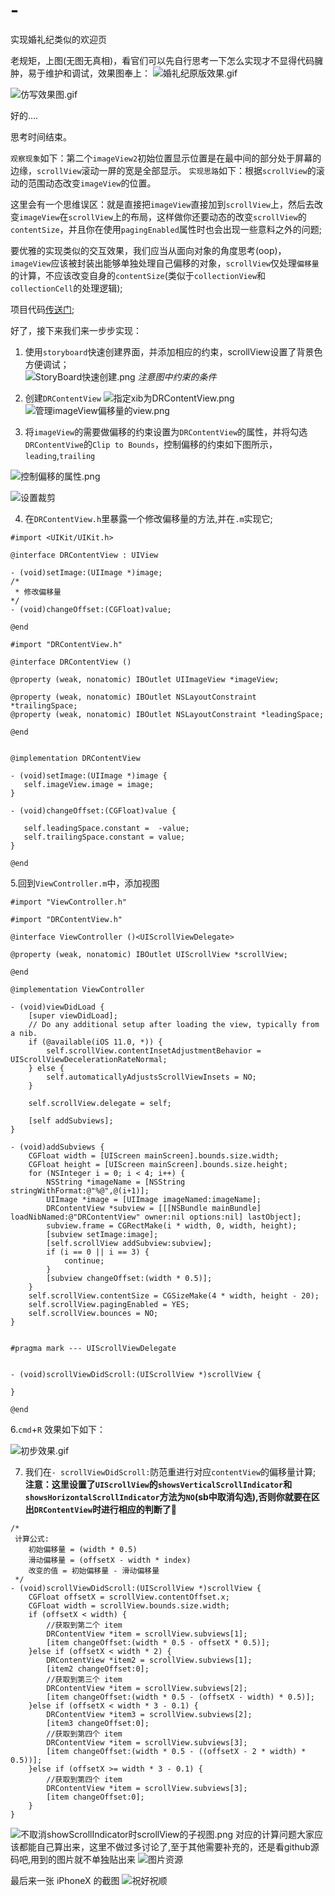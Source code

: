 # -
实现婚礼纪类似的欢迎页

老规矩，上图(无图无真相)，看官们可以先自行思考一下怎么实现才不显得代码臃肿，易于维护和调试，效果图奉上：
![婚礼纪原版效果.gif](https://upload-images.jianshu.io/upload_images/258046-bd5129b56e374f8b.gif?imageMogr2/auto-orient/strip)

![仿写效果图.gif](https://upload-images.jianshu.io/upload_images/258046-2c6f1d589f2c1741.gif?imageMogr2/auto-orient/strip)

好的....


思考时间结束。


`观察现象`如下：第二个`imageView2`初始位置显示位置是在最中间的部分处于屏幕的边缘，`scrollView`滚动一屏的宽是全部显示。
`实现思路`如下：根据`scrollView`的滚动的范围动态改变`imageView`的位置。

这里会有一个思维误区：就是直接把`imageView`直接加到`scrollView`上，然后去改变`imageView`在`scrollView`上的布局，这样做你还要动态的改变`scrollView`的`contentSize`，并且你在使用`pagingEnabled`属性时也会出现一些意料之外的问题;

要优雅的实现类似的交互效果，我们应当从面向对象的角度思考(oop)，`imageView`应该被封装出能够单独处理自己偏移的对象，`scrollView`仅处理`偏移量`的计算，不应该改变自身的`contentSize`(类似于`collectionView`和`collectionCell`的处理逻辑);

项目代码[传送门](https://github.com/gitKun/-);

好了，接下来我们来一步步实现：

1. 使用`storyboard`快速创建界面，并添加相应的约束，scrollView设置了背景色方便调试；  
![StoryBoard快速创建.png](https://upload-images.jianshu.io/upload_images/258046-05cbafd7fddc3b97.png?imageMogr2/auto-orient/strip%7CimageView2/2/w/1240)
*注意图中约束的条件*

2. 创建`DRContentView`
![指定xib为DRContentView.png](https://upload-images.jianshu.io/upload_images/258046-646fd3b3f61dd46a.png?imageMogr2/auto-orient/strip%7CimageView2/2/w/1240)
![管理imageView偏移量的view.png](https://upload-images.jianshu.io/upload_images/258046-93e4e47bca058344.png?imageMogr2/auto-orient/strip%7CimageView2/2/w/1240)

3. 将`imageView`的需要做偏移的约束设置为`DRContentView`的属性，并将勾选`DRContentViwe`的`Clip to Bounds`，控制偏移的约束如下图所示，`leading`,`trailing`

![控制偏移的属性.png](https://upload-images.jianshu.io/upload_images/258046-1623eec5c0ccd0b9.png?imageMogr2/auto-orient/strip%7CimageView2/2/w/1240)

![设置裁剪](https://upload-images.jianshu.io/upload_images/258046-bd5c00cad9eebf19.png?imageMogr2/auto-orient/strip%7CimageView2/2/w/1240)


4. 在`DRContentView.h`里暴露一个修改偏移量的方法,并在`.m`实现它;

```
#import <UIKit/UIKit.h>

@interface DRContentView : UIView

- (void)setImage:(UIImage *)image;
/*
 * 修改偏移量
*/
- (void)changeOffset:(CGFloat)value;

@end
```
 ```
#import "DRContentView.h"

@interface DRContentView ()

@property (weak, nonatomic) IBOutlet UIImageView *imageView;

@property (weak, nonatomic) IBOutlet NSLayoutConstraint *trailingSpace;
@property (weak, nonatomic) IBOutlet NSLayoutConstraint *leadingSpace;

@end


@implementation DRContentView

- (void)setImage:(UIImage *)image {
    self.imageView.image = image;
}

- (void)changeOffset:(CGFloat)value {

    self.leadingSpace.constant =  -value;
    self.trailingSpace.constant = value;
}

@end

```

5.回到`ViewController.m`中，添加视图
```
#import "ViewController.h"

#import "DRContentView.h"

@interface ViewController ()<UIScrollViewDelegate>

@property (weak, nonatomic) IBOutlet UIScrollView *scrollView;

@end

@implementation ViewController

- (void)viewDidLoad {
    [super viewDidLoad];
    // Do any additional setup after loading the view, typically from a nib.
    if (@available(iOS 11.0, *)) {
        self.scrollView.contentInsetAdjustmentBehavior = UIScrollViewDecelerationRateNormal;
    } else {
        self.automaticallyAdjustsScrollViewInsets = NO;
    }

    self.scrollView.delegate = self;

    [self addSubviews];
}

- (void)addSubviews {
    CGFloat width = [UIScreen mainScreen].bounds.size.width;
    CGFloat height = [UIScreen mainScreen].bounds.size.height;
    for (NSInteger i = 0; i < 4; i++) {
        NSString *imageName = [NSString stringWithFormat:@"%@",@(i+1)];
        UIImage *image = [UIImage imageNamed:imageName];
        DRContentView *subview = [[[NSBundle mainBundle] loadNibNamed:@"DRContentView" owner:nil options:nil] lastObject];
        subview.frame = CGRectMake(i * width, 0, width, height);
        [subview setImage:image];
        [self.scrollView addSubview:subview];
        if (i == 0 || i == 3) {
            continue;
        }
        [subview changeOffset:(width * 0.5)];
    }
    self.scrollView.contentSize = CGSizeMake(4 * width, height - 20);
    self.scrollView.pagingEnabled = YES;
    self.scrollView.bounces = NO;
}


#pragma mark --- UIScrollViewDelegate


- (void)scrollViewDidScroll:(UIScrollView *)scrollView {

}

@end
```

6.`cmd`+`R` 效果如下如下：

![初步效果.gif](https://upload-images.jianshu.io/upload_images/258046-a3fa6b7affedd2a4.gif?imageMogr2/auto-orient/strip)

7. 我们在`- scrollViewDidScroll:`防范重进行对应`contentView`的偏移量计算;
  **注意：这里设置了`UIScrollView`的`showsVerticalScrollIndicator`和`showsHorizontalScrollIndicator`方法为`NO`(sb中取消勾选),否则你就要在区出`DRContentView`时进行相应的判断了🙈**
  
```
/*
 计算公式:
    初始偏移量 = (width * 0.5)
    滑动偏移量 = (offsetX - width * index)
    改变的值 = 初始偏移量 - 滑动偏移量
 */
- (void)scrollViewDidScroll:(UIScrollView *)scrollView {
    CGFloat offsetX = scrollView.contentOffset.x;
    CGFloat width = scrollView.bounds.size.width;
    if (offsetX < width) {
        //获取到第二个 item
        DRContentView *item = scrollView.subviews[1];
        [item changeOffset:(width * 0.5 - offsetX * 0.5)];
    }else if (offsetX < width * 2) {
        DRContentView *item2 = scrollView.subviews[1];
        [item2 changeOffset:0];
        //获取到第三个 item
        DRContentView *item = scrollView.subviews[2];
        [item changeOffset:(width * 0.5 - (offsetX - width) * 0.5)];
    }else if (offsetX < width * 3 - 0.1) {
        DRContentView *item3 = scrollView.subviews[2];
        [item3 changeOffset:0];
        //获取到第四个 item
        DRContentView *item = scrollView.subviews[3];
        [item changeOffset:(width * 0.5 - ((offsetX - 2 * width) * 0.5))];
    }else if (offsetX >= width * 3 - 0.1) {
        //获取到第四个 item
        DRContentView *item = scrollView.subviews[3];
        [item changeOffset:0];
    }
}
```

![不取消showScrollIndicator时scrollView的子视图.png](https://upload-images.jianshu.io/upload_images/258046-c4843b4921c5c402.png?imageMogr2/auto-orient/strip%7CimageView2/2/w/1240)
对应的计算问题大家应该都能自己算出来，这里不做过多讨论了,至于其他需要补充的，还是看github源码吧,用到的图片就不单独贴出来
![图片资源](https://upload-images.jianshu.io/upload_images/258046-fc1ed21c79437316.png?imageMogr2/auto-orient/strip%7CimageView2/2/w/1240)

最后来一张 iPhoneX 的截图
![祝好祝顺](https://upload-images.jianshu.io/upload_images/258046-ee657a0c04126f64.png?imageMogr2/auto-orient/strip%7CimageView2/2/w/1240)

